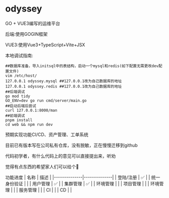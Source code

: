 # odyssey
GO + VUE3编写的运维平台

后端:使用GOGIN框架

VUE3:使用Vue3+TypeScript+Vite+JSX

本地调试指南:
```
##数据库准备，导入initsql中的表结构，启动一个mysql和redis(如下配置无需更改dev配置文件)
vim /etc/host/
127.0.0.1 odyssey.mysql ##127.0.0.1改为自己数据库的地址
127.0.0.1 odyssey.redis ##127.0.0.1改为自己数据库的地址
##后端调试
go mod tidy
GO_ENV=dev go run cmd/server/main.go
##启动后端后尝试
curl 127.0.0.1:8000/man
##前端调试
pnpm install
cd web && npm run dev
```

预期实现功能CI/CD、资产管理、工单系统

目前已有版本写在公司私有仓库，没有脱敏，正在慢慢迁移到github

代码初学者，有什么代码上的意见可以直接提出来，听劝

觉得有点东西的希望家人们可以给个🌟

功能进度
| 名称         | 描述         |
|--------------|--------------|
| 登陆/注册     | ✅ |
| 统一身份验证 |  |
| 用户管理     | ✅ |
| 集群管理 | ✅ |
| 环境管理 |  |
| 项目管理 |  |
| 环境管理 |  |
| 服务管理 |  |
| CI |  |
| CD |  |
